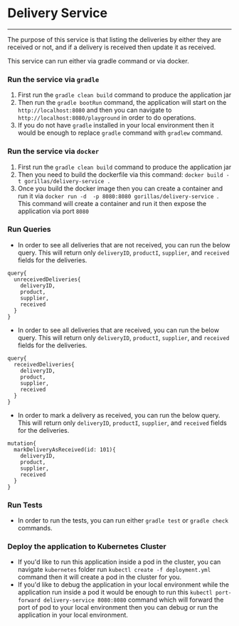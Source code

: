 # Delivery Service

---

The purpose of this service is that listing the deliveries by either they are received or not, and if a
delivery is received then update it as received.

This service can run either via gradle command or via docker.

### Run the service via `gradle`
1. First run the `gradle clean build` command to produce the application jar
2. Then run the `gradle bootRun` command, the application will start on the
`http://localhost:8080` and then you can navigate to `http://localhost:8080/playground` in order
to do operations.
3. If you do not have `gradle` installed in your local environment then it would be enough to replace
`gradle` command with `gradlew` command.

### Run the service via `docker`
1. First run the `gradle clean build` command to produce the application jar
2. Then you need to build the dockerfile via this command: `docker build -t gorillas/delivery-service .
   `
3. Once you build the docker image then you can create a container and run it via `docker run -d  -p 8080:8080 gorillas/delivery-service
   `. This command will create a container and run it then expose the application via port `8080`

### Run Queries
- In order to see all deliveries that are not received, you can run the below query. This will return
only `deliveryID`, `productI`, `supplier`, and `received` fields for the deliveries.
```
query{
  unreceivedDeliveries{
    deliveryID,
    product,
    supplier,
    received
  }
}
```
- In order to see all deliveries that are received, you can run the below query. This will return
  only `deliveryID`, `productI`, `supplier`, and `received` fields for the deliveries.
```
query{
  receivedDeliveries{
    deliveryID,
    product,
    supplier,
    received
  }
}
```
- In order to mark a delivery as received, you can run the below query. This will return
  only `deliveryID`, `productI`, `supplier`, and `received` fields for the deliveries.
```
mutation{
  markDeliveryAsReceived(id: 101){
    deliveryID,
    product,
    supplier,
    received
  }
}
```

### Run Tests
- In order to run the tests, you can run either `gradle test` or `gradle check` commands.

### Deploy the application to Kubernetes Cluster
- If you'd like to run this application inside a pod in the cluster, you can navigate `kubernetes` folder
run `kubectl create -f deployment.yml` command then it will create a pod in the cluster for you. 
- If you'd like to debug the application in your local environment while the application run inside a pod
it would be enough to run this `kubectl port-forward delivery-service 8080:8080` command which will 
forward the port of pod to your local environment then you can debug or run the application in your
local environment.

